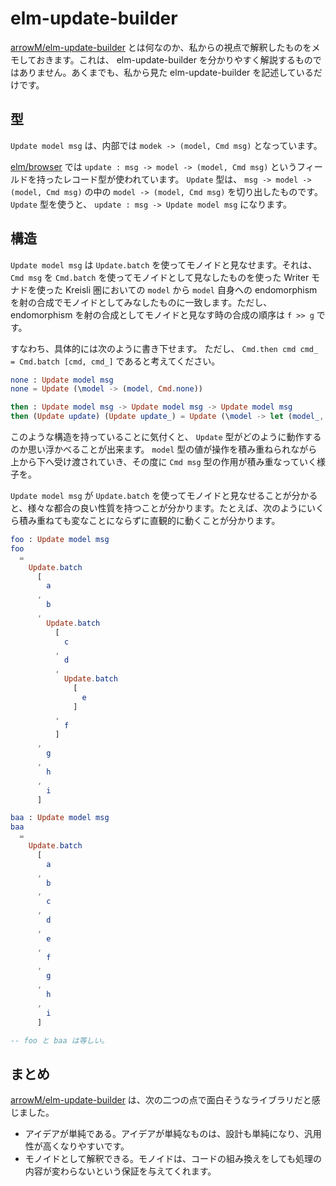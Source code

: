 # elm-update-builder

[arrowM/elm-update-builder](https://package.elm-lang.org/packages/arowM/elm-update-builder/latest/) とは何なのか、私からの視点で解釈したものをメモしておきます。これは、 elm-update-builder を分かりやすく解説するものではありません。あくまでも、私から見た elm-update-builder を記述しているだけです。

## 型

`Update model msg` は、内部では `modek -> (model, Cmd msg)` となっています。

[elm/browser](https://package.elm-lang.org/packages/elm/browser/latest/) では `update : msg -> model -> (model, Cmd msg)` というフィールドを持ったレコード型が使われています。 `Update` 型は、 `msg -> model -> (model, Cmd msg)` の中の `model -> (model, Cmd msg)` を切り出したものです。 `Update` 型を使うと、 `update : msg -> Update model msg` になります。

## 構造

`Update model msg` は `Update.batch` を使ってモノイドと見なせます。それは、 `Cmd msg` を `Cmd.batch` を使ってモノイドとして見なしたものを使った Writer モナドを使った Kreisli 圏においての `model` から `model` 自身への endomorphism を射の合成でモノイドとしてみなしたものに一致します。ただし、 endomorphism を射の合成としてモノイドと見なす時の合成の順序は `f >> g` です。

すなわち、具体的には次のように書き下せます。 ただし、 `Cmd.then cmd cmd_ = Cmd.batch [cmd, cmd_]` であると考えてください。

```elm
none : Update model msg
none = Update (\model -> (model, Cmd.none))

then : Update model msg -> Update model msg -> Update model msg
then (Update update) (Update update_) = Update (\model -> let (model_, cmd) = update model in let (model__, cmd_) = update_ model_ in (model__, Cmd.then cmd cmd_))
```

このような構造を持っていることに気付くと、 `Update` 型がどのように動作するのか思い浮かべることが出来ます。 `model` 型の値が操作を積み重ねられながら上から下へ受け渡されていき、その度に `Cmd msg` 型の作用が積み重なっていく様子を。

`Update model msg` が `Update.batch` を使ってモノイドと見なせることが分かると、様々な都合の良い性質を持つことが分かります。たとえば、次のようにいくら積み重ねても変なことにならずに直観的に動くことが分かります。

```elm
foo : Update model msg
foo
  =
    Update.batch
      [
        a
      ,
        b
      ,
        Update.batch
          [
            c
          ,
            d
          ,
            Update.batch
              [
                e
              ]
          ,
            f
          ]
      ,
        g
      ,
        h
      ,
        i
      ]

baa : Update model msg
baa
  =
    Update.batch
      [
        a
      ,
        b
      ,
        c
      ,
        d
      ,
        e
      ,
        f
      ,
        g
      ,
        h
      ,
        i
      ]

-- foo と baa は等しい。
```

## まとめ

[arrowM/elm-update-builder](https://package.elm-lang.org/packages/arowM/elm-update-builder/latest/) は、次の二つの点で面白そうなライブラリだと感じました。

* アイデアが単純である。アイデアが単純なものは、設計も単純になり、汎用性が高くなりやすいです。
* モノイドとして解釈できる。モノイドは、コードの組み換えをしても処理の内容が変わらないという保証を与えてくれます。
